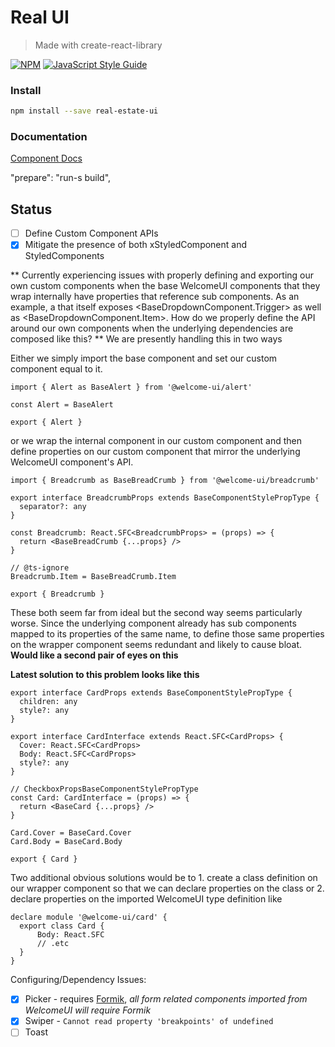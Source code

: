 # Real UI

> Made with create-react-library

[![NPM](https://img.shields.io/npm/v/real-estate-ui.svg)](https://www.npmjs.com/package/real-estate-ui) [![JavaScript Style Guide](https://img.shields.io/badge/code_style-standard-brightgreen.svg)](https://standardjs.com)

### Install

```bash
npm install --save real-estate-ui
```

### Documentation

[Component Docs](src/docs/components)

"prepare": "run-s build",

## Status

- [ ] Define Custom Component APIs
- [x] Mitigate the presence of both xStyledComponent and StyledComponents

**
Currently experiencing issues with properly defining and exporting our own custom components when the base WelcomeUI components that they wrap internally have properties that reference sub components. As an example,
a <BaseDropdownComponent> that itself exposes <BaseDropdownComponent.Trigger> as well as <BaseDropdownComponent.Item>. How do we properly define the API around our own components when the underlying dependencies are composed like this?
**
We are presently handling this in two ways

Either we simply import the base component and set our custom component equal to it.

```
import { Alert as BaseAlert } from '@welcome-ui/alert'

const Alert = BaseAlert

export { Alert }

```

or we wrap the internal component in our custom component and then define properties on our custom component that mirror the underlying WelcomeUI component's API.

```
import { Breadcrumb as BaseBreadCrumb } from '@welcome-ui/breadcrumb'

export interface BreadcrumbProps extends BaseComponentStylePropType {
  separator?: any
}

const Breadcrumb: React.SFC<BreadcrumbProps> = (props) => {
  return <BaseBreadCrumb {...props} />
}

// @ts-ignore
Breadcrumb.Item = BaseBreadCrumb.Item

export { Breadcrumb }

```

These both seem far from ideal but the second way seems particularly worse. Since the underlying component already has sub components mapped to its properties of the same name, to define those same properties on the wrapper component
seems redundant and likely to cause bloat. **Would like a second pair of eyes on this**

**Latest solution to this problem looks like this**

```
export interface CardProps extends BaseComponentStylePropType {
  children: any
  style?: any
}

export interface CardInterface extends React.SFC<CardProps> {
  Cover: React.SFC<CardProps>
  Body: React.SFC<CardProps>
  style?: any
}

// CheckboxPropsBaseComponentStylePropType
const Card: CardInterface = (props) => {
  return <BaseCard {...props} />
}

Card.Cover = BaseCard.Cover
Card.Body = BaseCard.Body

export { Card }

```

Two additional obvious solutions would be to 1. create a class definition on our wrapper component so that we can declare properties on the class or 2. declare properties on the imported WelcomeUI type definition
like

```
declare module '@welcome-ui/card' {
  export class Card {
      Body: React.SFC
      // .etc
  }
}
```

Configuring/Dependency Issues:

- [x] Picker - requires [Formik](https://formik.org/), _all form related components imported from WelcomeUI will require Formik_
- [x] Swiper - `Cannot read property 'breakpoints' of undefined`
- [ ] Toast
